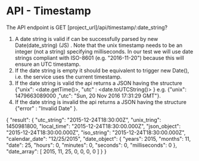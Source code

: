# API - Timestamp
The API endpoint is GET [project_url]/api/timestamp/:date_string?
1. A date string is valid if can be successfully parsed by new Date(date_string) (JS) . Note that the unix timestamp needs to be an integer (not a string) specifying milliseconds. In our test we will use date strings compliant with ISO-8601 (e.g. "2016-11-20") because this will ensure an UTC timestamp.
2. If the date string is empty it should be equivalent to trigger new Date(), i.e. the service uses the current timestamp.
3. If the date string is valid the api returns a JSON having the structure {"unix": <date.getTime()>, "utc" : <date.toUTCString()> } e.g. {"unix": 1479663089000 ,"utc": "Sun, 20 Nov 2016 17:31:29 GMT"}.
4. If the date string is invalid the api returns a JSON having the structure {"error" : "Invalid Date" }.

{
  "result": {
  "utc_string": "2015-12-24T18:30:00Z",
  "unix_tring": 1450981800,
  "local_time": "2015-12-24T18:30:00.000Z",
  "json_object": "2015-12-24T18:30:00.000Z",
  "iso_string": "2015-12-24T18:30:00.000Z",
  "calendar_date": "12/25/2015",
  "date_object": {
  "years": 2015,
  "months": 11,
  "date": 25,
  "hours": 0,
  "minutes": 0,
  "seconds": 0,
  "milliseconds": 0
  },
  "date_array": [
  2015,
  11,
  25,
  0,
  0,
  0,
  0
  ]
}
}
